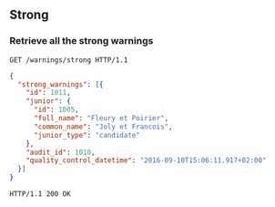 ## Strong
### Retrieve all the strong warnings

```http
GET /warnings/strong HTTP/1.1
```

```json
{
  "strong_warnings": [{
    "id": 1011,
    "junior": {
      "id": 1005,
      "full_name": "Fleury et Poirier",
      "common_name": "Joly et Francois",
      "junior_type": "candidate"
    },
    "audit_id": 1010,
    "quality_control_datetime": "2016-09-10T15:06:11.917+02:00"
  }]
}
```

```http
HTTP/1.1 200 OK
```
